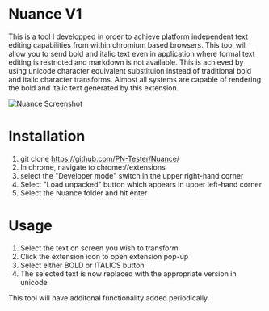   # Nuance V1
This is a tool I developped in order to achieve platform independent text editing capabilities from within chromium based browsers. This tool will allow you to send bold and italic text even in application where 
formal text editing is restricted and markdown is not available. This is achieved by using unicode character equivalent substituion instead of traditional bold and italic character transforms.
Almost all systems are capable of rendering the bold and italic text generated by this extension.

![Nuance Screenshot](https://github.com/PN-Tester/Nuance/blob/main/screenshotpng "Title")

# Installation

1. git clone https://github.com/PN-Tester/Nuance/
2. In chrome, navigate to chrome://extensions
3. select the "Developer mode" switch in the upper right-hand corner
4. Select "Load unpacked" button which appears in upper left-hand corner
5. Select the Nuance folder and hit enter

# Usage
1. Select the text on screen you wish to transform
2. Click the extension icon to open extension pop-up
3. Select either BOLD or ITALICS button
4. The selected text is now replaced with the appropriate version in unicode

This tool will have additonal functionality added periodically.

